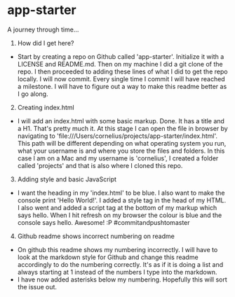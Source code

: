 # app-starter
A journey through time...

1. How did I get here?

* Start by creating a repo on Github called 'app-starter'. Initialize it with a LICENSE and README.md. Then on my machine I did a git clone of the repo. I then proceeded to adding these lines of what I did to get the repo locally. I will now commit. Every single time I commit I will have reached a milestone. I will have to figure out a way to make this readme better as I go along.

2. Creating index.html

* I will add an index.html with some basic markup. Done. It has a title and a H1. That's pretty much it. At this stage I can open the file in browser by navigating to 'file:///Users/cornelius/projects/app-starter/index.html'. This path will be different depending on what operating system you run, what your username is and where you store the files and folders. In this case I am on a Mac and my username is 'cornelius', I created a folder called 'projects' and that is also where I cloned this repo.

3. Adding style and basic JavaScript

* I want the heading in my 'index.html' to be blue. I also want to make the console print 'Hello World!'. I added a style tag in the head of my HTML. I also went and added a script tag at the bottom of my markup which says hello. When I hit refresh on my browser the colour is blue and the console says hello. Awesome! :P #commitandpushtomaster

4. Github readme shows incorrect numbering on readme
* On github this readme shows my numbering incorrectly. I will have to look at the markdown style for Github and change this readme accordingly to do the numbering correctly. It's as if it is doing a list and always starting at 1 instead of the numbers I type into the markdown.
* I have now added asterisks below my numbering. Hopefully this will sort the issue out.
